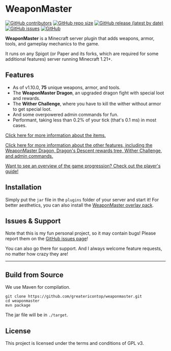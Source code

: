 # WeaponMaster


[![GitHub contributors](https://img.shields.io/github/contributors/greatericontop/weaponmaster?style=for-the-badge)](https://github.com/greatericontop/weaponmaster/graphs/contributors)
[![GitHub repo size](https://img.shields.io/github/repo-size/greatericontop/weaponmaster?style=for-the-badge)](https://github.com/greatericontop/weaponmaster)
[![GitHub release (latest by date)](https://img.shields.io/github/v/release/greatericontop/weaponmaster?style=for-the-badge)](https://github.com/greatericontop/weaponmaster/releases)
[![GitHub issues](https://img.shields.io/github/issues/greatericontop/weaponmaster?style=for-the-badge)](https://github.com/greatericontop/weaponmaster/issues)
[![GitHub](https://img.shields.io/github/license/greatericontop/weaponmaster?style=for-the-badge)](https://github.com/greatericontop/weaponmaster/blob/main/LICENSE)


**WeaponMaster** is a Minecraft server plugin that adds weapons, armor, tools, and gameplay mechanics to the game.

It runs on any Spigot (or Paper and its forks, which are required for some additional features) server running Minecraft 1.21+.


## Features

- As of v1.10.0, **75** unique weapons, armor, and tools.
- The **WeaponMaster Dragon**, an upgraded dragon fight with special loot and rewards.
- The **Wither Challenge**, where you have to kill the wither without armor to get special loot.
- And some overpowered admin commands for fun.
- Performant, taking less than 0.2% of your tick (that's 0.1 ms) in most cases.

[Click here for more information about the items.](https://github.com/greatericontop/weaponmaster/blob/main/WEAPONS.md)

[Click here for more information about the other features, including the WeaponMaster Dragon, Dragon's Descent rewards tree, Wither Challenge, and admin commands.](https://github.com/greatericontop/weaponmaster/blob/main/FEATURES.md)

[Want to see an overview of the game progression? Check out the player's guide!](https://github.com/greatericontop/weaponmaster/blob/main/PLAYERSGUIDE.md)


## Installation

Simply put the `jar` file in the `plugins` folder of your server and start it!
For better aesthetics, you can also install the [WeaponMaster overlay pack](https://github.com/Gerseneck/weaponmasterresources).


## Issues & Support

Note that this is my fun personal project, so it may contain bugs! Please report them on the [GitHub issues page](https://github.com/greatericontop/weaponmaster/issues)!

You can also go there for support. And I always welcome feature requests, no matter how crazy they are!




---




## Build from Source

We use Maven for compilation.

```
git clone https://github.com/greatericontop/weaponmaster.git
cd weaponmaster
mvn package
```

The jar file will be in `./target`.

## License

This project is licensed under the terms and conditions of GPL v3.
